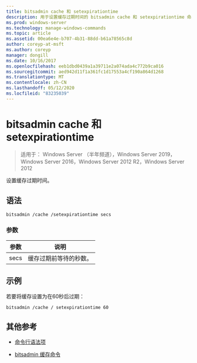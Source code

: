 ```yaml
---
title: bitsadmin cache 和 setexpirationtime
description: 用于设置缓存过期时间的 bitsadmin cache 和 setexpirationtime 命令的参考主题。
ms.prod: windows-server
ms.technology: manage-windows-commands
ms.topic: article
ms.assetid: 00ea6e4e-b707-4b31-88dd-b61a78565c8d
author: coreyp-at-msft
ms.author: coreyp
manager: dongill
ms.date: 10/16/2017
ms.openlocfilehash: eeb1dbd0439a1a39711e2a074ada4c772b9ca016
ms.sourcegitcommit: aed942d11f1a361fc1d17553a4cf190a864d1268
ms.translationtype: MT
ms.contentlocale: zh-CN
ms.lasthandoff: 05/12/2020
ms.locfileid: "83235039"
---
```

# <a name="bitsadmin-cache-and-setexpirationtime"></a>bitsadmin cache 和 setexpirationtime

> 适用于： Windows Server （半年频道），Windows Server 2019，Windows Server 2016，Windows Server 2012 R2，Windows Server 2012

设置缓存过期时间。

## <a name="syntax"></a>语法

```
bitsadmin /cache /setexpirationtime secs
```

### <a name="parameters"></a>参数

| 参数 | 说明 |
| -------------- | -------------- |
| secs | 缓存过期前等待的秒数。 |

## <a name="examples"></a>示例

若要将缓存设置为在60秒后过期：

```
bitsadmin /cache / setexpirationtime 60
```

## <a name="additional-references"></a>其他参考

- [命令行语法项](command-line-syntax-key.md)

- [bitsadmin 缓存命令](bitsadmin-cache.md)
